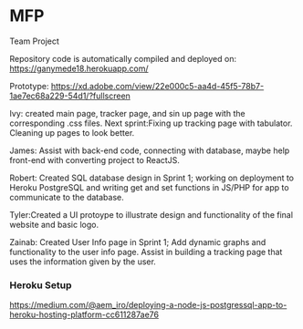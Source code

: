 # MFP
Team Project

Repository code is automatically compiled and deployed on:
https://ganymede18.herokuapp.com/

Prototype: https://xd.adobe.com/view/22e000c5-aa4d-45f5-78b7-1ae7ec68a229-54d1/?fullscreen


Ivy: created main page, tracker page, and sin up page with the corresponding .css files. Next sprint:Fixing up tracking page with tabulator. Cleaning up pages to look better.

James: Assist with back-end code, connecting with database, maybe help front-end with converting project to ReactJS.

Robert: Created SQL database design in Sprint 1; working on deployment to Heroku PostgreSQL and writing get and set functions in JS/PHP for app to communicate to the database.

Tyler:Created a UI protoype to illustrate design and functionality of the final website and basic logo.

Zainab: Created User Info page in Sprint 1; Add dynamic graphs and functionality to the user info page. Assist in building a tracking page that uses the information given by the user.


### Heroku Setup
https://medium.com/@aem_iro/deploying-a-node-js-postgressql-app-to-heroku-hosting-platform-cc611287ae76

